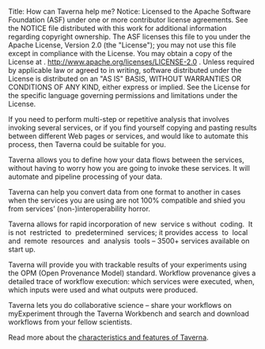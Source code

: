 Title:     How can Taverna help me?
Notice:    Licensed to the Apache Software Foundation (ASF) under one
           or more contributor license agreements.  See the NOTICE file
           distributed with this work for additional information
           regarding copyright ownership.  The ASF licenses this file
           to you under the Apache License, Version 2.0 (the
           "License"); you may not use this file except in compliance
           with the License.  You may obtain a copy of the License at
           .
             http://www.apache.org/licenses/LICENSE-2.0
           .
           Unless required by applicable law or agreed to in writing,
           software distributed under the License is distributed on an
           "AS IS" BASIS, WITHOUT WARRANTIES OR CONDITIONS OF ANY
           KIND, either express or implied.  See the License for the
           specific language governing permissions and limitations
           under the License.

If you need to perform multi-step or repetitive analysis that involves invoking several services, or if you find yourself copying and pasting results between different Web pages or services, and would like to automate this process, then Taverna could be suitable for you.

Taverna allows you to define how your data flows between the services, without having to worry how you are going to invoke these services. It will automate and pipeline processing of your data.

Taverna can help you convert data from one format to another in cases when the services you are using are not 100% compatible and shied you from services’ (non-)interoperability horror.

Taverna allows for rapid incorporation of  new  service s without  coding.  It is not  restricted  to  predetermined  services; it provides access  to  local  and  remote  resources  and  analysis  tools – 3500+ services available on start up.

Taverna will provide you with trackable results of your experiments using the OPM (Open Provenance Model) standard. Workflow provenance gives a detailed trace of workflow execution: which services were executed, when, which inputs were used and what outputs were produced.

Taverna lets you do collaborative science – share your workflows on myExperiment through the Taverna Workbench and search and download workflows from your fellow scientists.

Read more about the [characteristics and features of Taverna][1].


  [1]: /introduction/taverna-features.html